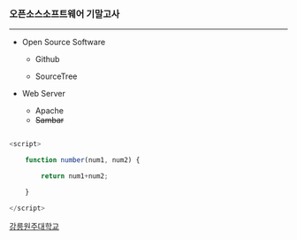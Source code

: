 ### 오픈소스소프트웨어 기말고사

 

---

 

* Open Source Software

    - Github
    
    - SourceTree

* Web Server

    - Apache
    - ~~Sambar~~

 

```javascript

<script>

    function number(num1, num2) {

        return num1+num2;

    }

</script>

```



[강릉원주대학교](https://www.gwnu.ac.kr/sites/kor/newIndex.html)
